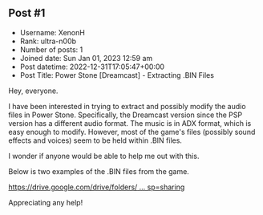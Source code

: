 ## Post #1
- Username: XenonH
- Rank: ultra-n00b
- Number of posts: 1
- Joined date: Sun Jan 01, 2023 12:59 am
- Post datetime: 2022-12-31T17:05:47+00:00
- Post Title: Power Stone [Dreamcast] - Extracting .BIN Files

Hey, everyone.

I have been interested in trying to extract and possibly modify the audio files in Power Stone. Specifically, the Dreamcast version since the PSP version has a different audio format. The music is in ADX format, which is easy enough to modify. However, most of the game's files (possibly sound effects and voices) seem to be held within .BIN files.

I wonder if anyone would be able to help me out with this.

Below is two examples of the .BIN files from the game.

[https://drive.google.com/drive/folders/ ... sp=sharing](https://drive.google.com/drive/folders/14D6v79KWvvQO-2-HJfoL2NwaVNvHWV0J?usp=sharing)

Appreciating any help!
